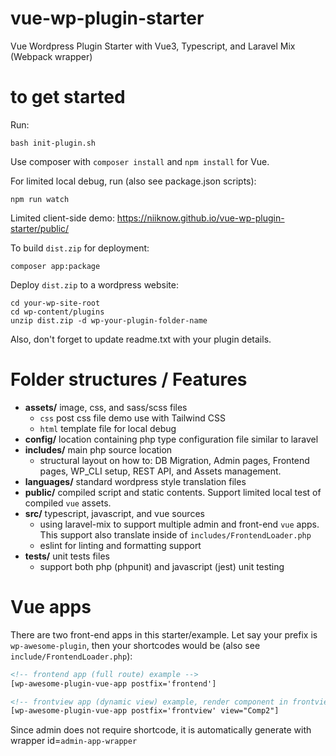 # vue-wp-plugin-starter
Vue Wordpress Plugin Starter with Vue3, Typescript, and Laravel Mix (Webpack wrapper)

# to get started

Run:
```
bash init-plugin.sh
```

Use composer with `composer install` and `npm install` for Vue.

For limited local debug, run (also see package.json scripts):
```shell
npm run watch
```
Limited client-side demo: https://niiknow.github.io/vue-wp-plugin-starter/public/

To build `dist.zip` for deployment:
```shell
composer app:package
```

Deploy `dist.zip` to a wordpress website:
```shell
cd your-wp-site-root
cd wp-content/plugins
unzip dist.zip -d wp-your-plugin-folder-name
```

Also, don't forget to update readme.txt with your plugin details.

# Folder structures / Features

- **assets/** image, css, and sass/scss files
  * `css` post css file demo use with Tailwind CSS
  * `html` template file for local debug
- **config/** location containing php type configuration file similar to laravel
- **includes/** main php source location
  * structural layout on how to: DB Migration, Admin pages, Frontend pages, WP_CLI setup, REST API, and Assets management.
- **languages/** standard wordpress style translation files
- **public/** compiled script and static contents.  Support limited local test of compiled `vue` assets.
- **src/** typescript, javascript, and vue sources
  * using laravel-mix to support multiple admin and front-end `vue` apps.  This support also translate inside of `includes/FrontendLoader.php`
  * eslint for linting and formatting support
- **tests/** unit tests files
  * support both php (phpunit) and javascript (jest) unit testing

# Vue apps
There are two front-end apps in this starter/example.  Let say your prefix is `wp-awesome-plugin`, then your shortcodes would be (also see `include/FrontendLoader.php`):

```html
<!-- frontend app (full route) example -->
[wp-awesome-plugin-vue-app postfix='frontend']

<!-- frontview app (dynamic view) example, render component in frontview/views/Comp2.vue folder -->
[wp-awesome-plugin-vue-app postfix='frontview' view="Comp2"]
```

Since admin does not require shortcode, it is automatically generate with wrapper id=`admin-app-wrapper`
